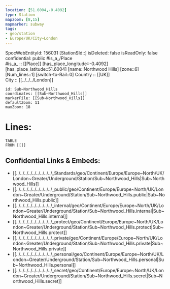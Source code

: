 ```yaml
---
location: [51.6004,-0.4092] 
type: Station 
mapzoom: [8,15] 
mapmarker: subway 
tags:
- geo/station
- Europe/UK/City~London
---
```

SpocWebEntityId: 156031
[StationSId::] 
isDeleted: false
isReadOnly: false
confidential: public
#is_a_/Place  
#is_a_ :: [[Place]] 
[has_place_longitude::-0.4092] 
[has_place_latitude::51.6004] 
[name::Northwood Hills] 
[zone::6] 
[Num_lines::1] 
[switch-to-Rail::0] 
Country :: [[UK]]  
City :: [[../../../London]]  


```leaflet
id: Sub~Northwood_Hills
coordinates: [[Sub~Northwood_Hills]] 
markerFile: [[Sub~Northwood_Hills]] 
defaultZoom: 11 
maxZoom: 18
```


# Lines: 
```dataview
TABLE 
FROM [[]] 
```

## Confidential Links & Embeds: 
- [[../../../../../../../../../_Standards/geo/Continent/Europe/Europe~North/UK/London~Greater/Underground/Station/Sub~Northwood_Hills|Sub~Northwood_Hills]] 
- [[../../../../../../../../../_public/geo/Continent/Europe/Europe~North/UK/London~Greater/Underground/Station/Sub~Northwood_Hills.public|Sub~Northwood_Hills.public]] 
- [[../../../../../../../../../_internal/geo/Continent/Europe/Europe~North/UK/London~Greater/Underground/Station/Sub~Northwood_Hills.internal|Sub~Northwood_Hills.internal]] 
- [[../../../../../../../../../_protect/geo/Continent/Europe/Europe~North/UK/London~Greater/Underground/Station/Sub~Northwood_Hills.protect|Sub~Northwood_Hills.protect]] 
- [[../../../../../../../../../_private/geo/Continent/Europe/Europe~North/UK/London~Greater/Underground/Station/Sub~Northwood_Hills.private|Sub~Northwood_Hills.private]] 
- [[../../../../../../../../../_personal/geo/Continent/Europe/Europe~North/UK/London~Greater/Underground/Station/Sub~Northwood_Hills.personal|Sub~Northwood_Hills.personal]] 
- [[../../../../../../../../../_secret/geo/Continent/Europe/Europe~North/UK/London~Greater/Underground/Station/Sub~Northwood_Hills.secret|Sub~Northwood_Hills.secret]] 
